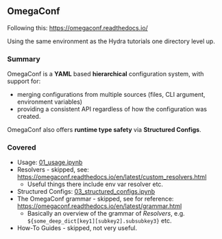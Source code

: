 ## OmegaConf

Following this: https://omegaconf.readthedocs.io/

Using the same environment as the Hydra tutorials one directory level up.


### Summary

OmegaConf is a **YAML** based **hierarchical** configuration system, with support for:
* merging configurations from multiple sources (files, CLI argument, environment variables)
* providing a consistent API regardless of how the configuration was created.

OmegaConf also offers **runtime type safety** via **Structured Configs**.



### Covered

* Usage: [01_usage.ipynb](./01_usage.ipynb)
* Resolvers - skipped, see: https://omegaconf.readthedocs.io/en/latest/custom_resolvers.html
    * Useful things there include env var resolver etc.
* Structured Configs: [03_structured_configs.ipynb](./03_structured_configs.ipynb)
* The OmegaConf grammar - skipped, see for reference: https://omegaconf.readthedocs.io/en/latest/grammar.html
    * Basically an overview of the grammar of *Resolvers*, e.g. `${some_deep_dict[key1][subkey2].subsubkey3}` etc.
* How-To Guides - skipped, not very useful.
